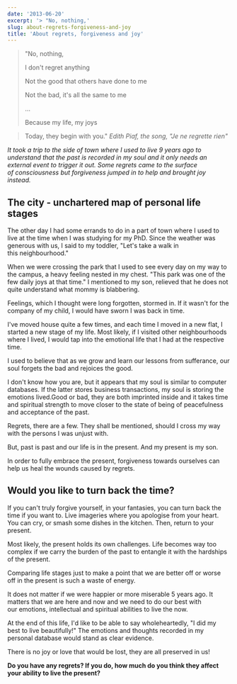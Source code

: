 ```yaml
---
date: '2013-06-20'
excerpt: '> "No, nothing,'
slug: about-regrets-forgiveness-and-joy
title: 'About regrets, forgiveness and joy'
---
```


> "No, nothing,
>
> I don't regret anything
>
> Not the good that others have done to me
>
> Not the bad, it's all the same to me
>
> …
>
> Because my life, my joys

> Today, they begin with you." *Edith Piaf, the song, "Je ne regrette rien"*

*It took a trip to the side of town where I used to live 9 years ago to understand that the past is recorded in my soul and it only needs an external event to trigger it out. Some regrets came to the surface of consciousness but forgiveness jumped in to help and brought joy instead.*

## The city - unchartered map of personal life stages

The other day I had some errands to do in a part of town where I used to live at the time when I was studying for my PhD. Since the weather was generous with us, I said to my toddler, "Let's take a walk in this neighbourhood."

When we were crossing the park that I used to see every day on my way to the campus, a heavy feeling nested in my chest. "This park was one of the few daily joys at that time." I mentioned to my son, relieved that he does not quite understand what mommy is blabbering.

Feelings, which I thought were long forgotten, stormed in. If it wasn't for the company of my child, I would have sworn I was back in time.

I've moved house quite a few times, and each time I moved in a new flat, I started a new stage of my life. Most likely, if I visited other neighbourhoods where I lived, I would tap into the emotional life that I had at the respective time.

I used to believe that as we grow and learn our lessons from sufferance, our soul forgets the bad and rejoices the good.

I don't know how you are, but it appears that my soul is similar to computer databases. If the latter stores business transactions, my soul is storing the emotions lived.Good or bad, they are both imprinted inside and it takes time and spiritual strength to move closer to the state of being of peacefulness and acceptance of the past.

Regrets, there are a few. They shall be mentioned, should I cross my way with the persons I was unjust with.

But, past is past and our life is in the present. And my present is my son.

In order to fully embrace the present, forgiveness towards ourselves can help us heal the wounds caused by regrets.

## Would you like to turn back the time?

If you can't truly forgive yourself, in your fantasies, you can turn back the time if you want to. Live imageries where you apologise from your heart. You can cry, or smash some dishes in the kitchen. Then, return to your present.

Most likely, the present holds its own challenges. Life becomes way too complex if we carry the burden of the past to entangle it with the hardships of the present.

Comparing life stages just to make a point that we are better off or worse off in the present is such a waste of energy.

It does not matter if we were happier or more miserable 5 years ago. It matters that we are here and now and we need to do our best with our emotions, intellectual and spiritual abilities to live the now.

At the end of this life, I'd like to be able to say wholeheartedly, "I did my best to live beautifully!" The emotions and thoughts recorded in my personal database would stand as clear evidence.

There is no joy or love that would be lost, they are all preserved in us!

**Do you have any regrets? If you do, how much do you think they affect your ability to live the present?**
